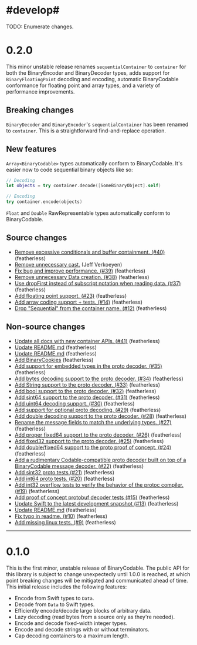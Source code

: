 # #develop#

 TODO: Enumerate changes.


# 0.2.0

This minor unstable release renames `sequentialContainer` to `container` for both the BinaryEncoder and BinaryDecoder types, adds support for `BinaryFloatingPoint` decoding and encoding, automatic BinaryCodable conformance for floating point and array types, and a variety of performance improvements.

## Breaking changes

`BinaryDecoder` and `BinaryEncoder`'s `sequentialContainer` has been renamed to `container`. This is a straightforward find-and-replace operation.

## New features

`Array<BinaryCodable>` types automatically conform to BinaryCodable. It's easier now to code sequential binary objects like so:

```swift
// Decoding
let objects = try container.decode([SomeBinaryObject].self)

// Encoding
try container.encode(objects)
```

`Float` and `Double` RawRepresentable types automatically conform to BinaryCodable.

## Source changes

* [Remove excessive conditionals and buffer containment. (#40)](https://github.com/jverkoey/BinaryCodable/commit/4daaee9f3cf4c66da0f488940f5681e03b510306) (featherless)
* [Remove unnecessary cast.](https://github.com/jverkoey/BinaryCodable/commit/5308cd3139368daac29f5f60b4fc22ae6cc59a57) (Jeff Verkoeyen)
* [Fix bug and improve performance. (#39)](https://github.com/jverkoey/BinaryCodable/commit/1e9c21bc4be6e5501825665c0a73f9e87b909ffa) (featherless)
* [Remove unnecessary Data creation. (#38)](https://github.com/jverkoey/BinaryCodable/commit/49ca3e2430a51af9fd37afb15ee9b902789153e3) (featherless)
* [Use dropFirst instead of subscript notation when reading data. (#37)](https://github.com/jverkoey/BinaryCodable/commit/b1889da65bde47336bf9fa9418cde40863ffb09e) (featherless)
* [Add floating point support. (#23)](https://github.com/jverkoey/BinaryCodable/commit/2e3185ec72a7371ef9402e46b80f161849052ae9) (featherless)
* [Add array coding support + tests. (#14)](https://github.com/jverkoey/BinaryCodable/commit/9a56a79308d1096c31479f1c592b5fa331be0707) (featherless)
* [Drop "Sequential" from the container name. (#12)](https://github.com/jverkoey/BinaryCodable/commit/6b9d1ab11d77f1654dc7ef9c28eec2f52dbccf8f) (featherless)

## Non-source changes

* [Update all docs with new container APIs. (#41)](https://github.com/jverkoey/BinaryCodable/commit/c2843b87559d485cbffe7b299fd31e6ac841dc59) (featherless)
* [Update README.md](https://github.com/jverkoey/BinaryCodable/commit/ec5d1f5256f07b004b210fd9b5f5e897030a34cb) (featherless)
* [Update README.md](https://github.com/jverkoey/BinaryCodable/commit/49ce0b41000a92306c326e80333af9a427611b48) (featherless)
* [Add BinaryCookies](https://github.com/jverkoey/BinaryCodable/commit/8f85cba939ed36003389dcc1b3fdfc941bf4a333) (featherless)
* [Add support for embedded types in the proto decoder. (#35)](https://github.com/jverkoey/BinaryCodable/commit/397ccc9bb1dff24bba000b7d42d82a0115a8c74c) (featherless)
* [Add bytes decoding support to the proto decoder. (#34)](https://github.com/jverkoey/BinaryCodable/commit/1328fce67b03b5a41d99730389f21068150d2d4a) (featherless)
* [Add String support to the proto decoder. (#33)](https://github.com/jverkoey/BinaryCodable/commit/07e1c1c3fea8ac4def6fa89639a7c30e9ace217d) (featherless)
* [Add bool support to the proto decoder. (#32)](https://github.com/jverkoey/BinaryCodable/commit/0e93d2224f1a5303ec411015f8ae312aa17beb28) (featherless)
* [Add sint64 support to the proto decoder. (#31)](https://github.com/jverkoey/BinaryCodable/commit/8108735cc28ec8ad1cda549b6b5ce30ca3783427) (featherless)
* [Add uint64 decoding support. (#30)](https://github.com/jverkoey/BinaryCodable/commit/8cbf0bf2f9f7048a1cae01c3f006be3f1a0d533a) (featherless)
* [Add support for optional proto decoding. (#29)](https://github.com/jverkoey/BinaryCodable/commit/b87134d57dc152978bc214f0c7c5a13a3c033144) (featherless)
* [Add double decoding support to the proto decoder. (#28)](https://github.com/jverkoey/BinaryCodable/commit/4c303bfa0d1a6e259ab55674a7afe18409e2ebad) (featherless)
* [Rename the message fields to match the underlying types. (#27)](https://github.com/jverkoey/BinaryCodable/commit/6d937eca935c2eaed901771be83d3c124aa338d8) (featherless)
* [Add proper fixed64 support to the proto decoder. (#26)](https://github.com/jverkoey/BinaryCodable/commit/1c227a1e8f15e709d42cf8cdf0a13221b7a96e49) (featherless)
* [ Add fixed32 support to the proto decoder. (#25)](https://github.com/jverkoey/BinaryCodable/commit/e135e3ca651b91cafe5bcb3ae5babec3935fbad3) (featherless)
* [Add double/fixed64 support to the proto proof of concept. (#24)](https://github.com/jverkoey/BinaryCodable/commit/6e32bee3c8fc98a0ab4b588a0fad0df6226e7769) (featherless)
* [Add a rudimentary Codable-compatible proto decoder built on top of a BinaryCodable message decoder. (#22)](https://github.com/jverkoey/BinaryCodable/commit/21cf2f7c4a7e03f039bd8750ee1e6c91869aecd2) (featherless)
* [Add sint32 proto tests (#21)](https://github.com/jverkoey/BinaryCodable/commit/33f58fc19bbc7ca2bdfd78cc1aee034cdf06607d) (featherless)
* [Add int64 proto tests. (#20)](https://github.com/jverkoey/BinaryCodable/commit/17adab86bedc1981254ac431134a1fd6ed812ab2) (featherless)
* [Add int32 overflow tests to verify the behavior of the protoc compiler. (#19)](https://github.com/jverkoey/BinaryCodable/commit/6d4b7c9eb11643904602c68bfb5079d5e71fe5d2) (featherless)
* [ Add proof of concept protobuf decoder tests (#15)](https://github.com/jverkoey/BinaryCodable/commit/96bf29b4f9fc808c5e1772fe2712f4018e1265ee) (featherless)
* [Update Swift to the latest development snapshot (#13)](https://github.com/jverkoey/BinaryCodable/commit/9cca6e629d352890181d81ce0d2dd47dd2bd6649) (featherless)
* [Update README.md](https://github.com/jverkoey/BinaryCodable/commit/176b7718796104ad22447b4ec86b9e09cb66d8af) (featherless)
* [Fix typo in readme. (#10)](https://github.com/jverkoey/BinaryCodable/commit/ba811ac24e7114628d22792e60620e144b410c88) (featherless)
* [Add missing linux tests. (#9)](https://github.com/jverkoey/BinaryCodable/commit/d2d2c558f0c4d205ff51816965dc3be62fb69a10) (featherless)

---

# 0.1.0

This is the first minor, unstable release of BinaryCodable. The public API for this library is subject to change unexpectedly until 1.0.0 is reached, at which point breaking changes will be mitigated and communicated ahead of time. This initial release includes the following features:

- Encode from Swift types to `Data`.
- Decode from `Data` to Swift types.
- Efficiently encode/decode large blocks of arbitrary data.
- Lazy decoding (read bytes from a source only as they're needed).
- Encode and decode fixed-width integer types.
- Encode and decode strings with or without terminators.
- Cap decoding containers to a maximum length.
